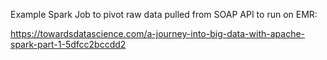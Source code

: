 Example Spark Job to pivot raw data pulled from SOAP API to run on EMR:

https://towardsdatascience.com/a-journey-into-big-data-with-apache-spark-part-1-5dfcc2bccdd2
